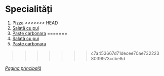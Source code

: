 # Specialități

1. Pizza
<<<<<<< HEAD
2. [Salată cu pui](specialitati/salata-cu-pui)
3. [Paste carbonara](specialitati\paste-carbonara) 
=======
2. [Salată cu pui](specialitati/salata-cu-pui.md)
3. [Paste carbonara](specialitati/paste-carbonara.md) 
>>>>>>> c7a453667d71decee70ae7322238039973ccbe8d

[*Pagina principală*](main.md)